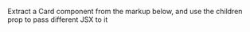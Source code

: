 Extract a Card component from the markup below, and use the children prop to pass different JSX to it
